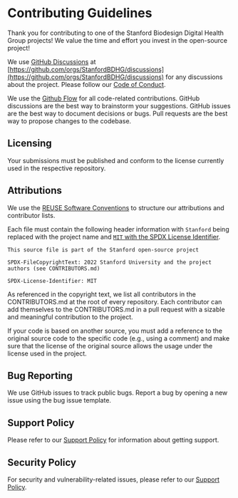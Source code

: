 <!--

This source file is part of the Stanford Biodesign Digital Health Group open-source organization

SPDX-FileCopyrightText: 2022 Stanford University and the project authors (see CONTRIBUTORS.md)

SPDX-License-Identifier: MIT

-->

# Contributing Guidelines

Thank you for contributing to one of the Stanford Biodesign Digital Health Group projects! We value the time and effort you invest in the open-source project!

We use [GitHub Discussions](https://docs.github.com/en/discussions) at [https://github.com/orgs/StanfordBDHG/discussions](https://github.com/orgs/StanfordBDHG/discussions) for any discussions about the project.
Please follow our [Code of Conduct](https://github.com/StanfordBDHG/.github/blob/main/CODE_OF_CONDUCT.md).

We use the [Github Flow](https://guides.github.com/introduction/flow/index.html) for all code-related contributions.
GitHub discussions are the best way to brainstorm your suggestions. 
GitHub issues are the best way to document decisions or bugs.
Pull requests are the best way to propose changes to the codebase.

## Licensing

Your submissions must be published and conform to the license currently used in the respective repository.

## Attributions

We use the [REUSE Software Conventions](https://reuse.software) to structure our attributions and contributor lists.

Each file must contain the following header information with `Stanford` being replaced with the project name and [`MIT` with the SPDX License Identifier](https://spdx.org/ids).
```
This source file is part of the Stanford open-source project

SPDX-FileCopyrightText: 2022 Stanford University and the project authors (see CONTRIBUTORS.md)

SPDX-License-Identifier: MIT
```

As referenced in the copyright text, we list all contributors in the CONTRIBUTORS.md at the root of every repository.
Each contributor can add themselves to the CONTRIBUTORS.md in a pull request with a sizable and meaningful contribution to the project.

If your code is based on another source, you must add a reference to the original source code to the specific code (e.g., using a comment) and make sure that the license of the original source allows the usage under the license used in the project.

## Bug Reporting

We use GitHub issues to track public bugs. Report a bug by opening a new issue using the bug issue template.

## Support Policy

Please refer to our [Support Policy](https://github.com/StanfordBDHG/.github/blob/main/SUPPORT.md) for information about getting support. 

## Security Policy

For security and vulnerability-related issues, please refer to our [Support Policy](https://github.com/StanfordBDHG/.github/blob/main/SUPPORT.md).
